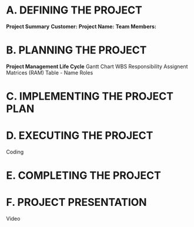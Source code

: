 # A. DEFINING THE PROJECT
**Project Summary**
**Customer:**
**Project Name:**
**Team Members:**
# B. PLANNING THE PROJECT
**Project Management Life Cycle**
Gantt Chart
WBS
Responsibility Assignent Matrices (RAM)
Table - Name Roles
# C. IMPLEMENTING THE PROJECT PLAN

# D. EXECUTING THE PROJECT
Coding
# E. COMPLETING THE PROJECT
# F. PROJECT PRESENTATION
Video
